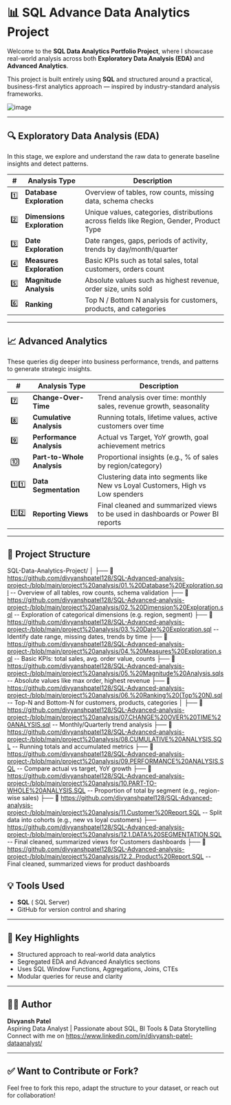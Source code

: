
# 📊 SQL Advance Data Analytics Project

Welcome to the **SQL Data Analytics Portfolio Project**, where I showcase real-world analysis across both **Exploratory Data Analysis (EDA)** and **Advanced Analytics**.

This project is built entirely using **SQL** and structured around a practical, business-first analytics approach — inspired by industry-standard analysis frameworks.

![image](https://github.com/user-attachments/assets/6ae8c696-eb8d-44dc-8079-e2cbe4a68b3a)

---

## 🔍 Exploratory Data Analysis (EDA)

In this stage, we explore and understand the raw data to generate baseline insights and detect patterns.

| # | Analysis Type             | Description |
|---|---------------------------|-------------|
| 1️⃣ | **Database Exploration**    | Overview of tables, row counts, missing data, schema checks |
| 2️⃣ | **Dimensions Exploration** | Unique values, categories, distributions across fields like Region, Gender, Product Type |
| 3️⃣ | **Date Exploration**       | Date ranges, gaps, periods of activity, trends by day/month/quarter |
| 4️⃣ | **Measures Exploration**   | Basic KPIs such as total sales, total customers, orders count |
| 5️⃣ | **Magnitude Analysis**     | Absolute values such as highest revenue, order size, units sold |
| 6️⃣ | **Ranking**                | Top N / Bottom N analysis for customers, products, and categories |

---

## 📈 Advanced Analytics

These queries dig deeper into business performance, trends, and patterns to generate strategic insights.

| # | Analysis Type           | Description |
|---|-------------------------|-------------|
| 7️⃣ | **Change-Over-Time**      | Trend analysis over time: monthly sales, revenue growth, seasonality |
| 8️⃣ | **Cumulative Analysis**   | Running totals, lifetime values, active customers over time |
| 9️⃣ | **Performance Analysis**  | Actual vs Target, YoY growth, goal achievement metrics |
| 🔟 | **Part-to-Whole Analysis**| Proportional insights (e.g., % of sales by region/category) |
| 1️⃣1️⃣ | **Data Segmentation**     | Clustering data into segments like New vs Loyal Customers, High vs Low spenders |
| 1️⃣2️⃣ | **Reporting Views**       | Final cleaned and summarized views to be used in dashboards or Power BI reports |

---

## 📂 Project Structure
SQL-Data-Analytics-Project/
│
├── 📁https://github.com/divyanshpatel128/SQL-Advanced-analysis-project-/blob/main/project%20analysis/01.%20Database%20Exploration.sql       -- Overview of all tables, row counts, schema validation
├── 📁  https://github.com/divyanshpatel128/SQL-Advanced-analysis-project-/blob/main/project%20analysis/02.%20Dimension%20Exploration.sql     -- Exploration of categorical dimensions (e.g. region, segment)
├── 📁 https://github.com/divyanshpatel128/SQL-Advanced-analysis-project-/blob/main/project%20analysis/03.%20Date%20Exploration.sql         -- Identify date range, missing dates, trends by time
├── 📁 https://github.com/divyanshpatel128/SQL-Advanced-analysis-project-/blob/main/project%20analysis/04.%20Measures%20Exploration.sql    -- Basic KPIs: total sales, avg. order value, counts
├── 📁 https://github.com/divyanshpatel128/SQL-Advanced-analysis-project-/blob/main/project%20analysis/05.%20Magnitude%20Analysis.sqls             -- Absolute values like max order, highest revenue
├── 📁  https://github.com/divyanshpatel128/SQL-Advanced-analysis-project-/blob/main/project%20analysis/06.%20Ranking%20(Top%20N).sql       -- Top-N and Bottom-N for customers, products, categories
│
├── 📁 https://github.com/divyanshpatel128/SQL-Advanced-analysis-project-/blob/main/project%20analysis/07.CHANGE%20OVER%20TIME%20ANALYSIS.sql    -- Monthly/Quarterly trend analysis
├── 📁 https://github.com/divyanshpatel128/SQL-Advanced-analysis-project-/blob/main/project%20analysis/08.CUMULATIVE%20ANALYSIS.SQL        -- Running totals and accumulated metrics
├── 📁 https://github.com/divyanshpatel128/SQL-Advanced-analysis-project-/blob/main/project%20analysis/09.PERFORMANCE%20ANALYSIS.SQL        -- Compare actual vs target, YoY growth
├── 📁 https://github.com/divyanshpatel128/SQL-Advanced-analysis-project-/blob/main/project%20analysis/10.PART-TO-WHOLE%20ANALYSIS.SQL               -- Proportion of total by segment (e.g., region-wise sales)
├── 📁 https://github.com/divyanshpatel128/SQL-Advanced-analysis-project-/blob/main/project%20analysis/11.Customer%20Report.SQL       -- Split data into cohorts (e.g., new vs loyal customers)
├── https://github.com/divyanshpatel128/SQL-Advanced-analysis-project-/blob/main/project%20analysis/12.1.DATA%20SEGMENTATION.SQL
    -- Final cleaned, summarized views for Customers dashboards
├── 📁 https://github.com/divyanshpatel128/SQL-Advanced-analysis-project-/blob/main/project%20analysis/12.2..Product%20Report.SQL
    -- Final cleaned, summarized views for product dashboards

## 💡 Tools Used

- **SQL** ( SQL Server)
- GitHub for version control and sharing

---

## 📌 Key Highlights

- Structured approach to real-world data analytics
- Segregated EDA and Advanced Analytics sections
- Uses SQL Window Functions, Aggregations, Joins, CTEs
- Modular queries for reuse and clarity

---

## 🙋‍♂️ Author

**Divyansh Patel**  
Aspiring Data Analyst | Passionate about SQL, BI Tools & Data Storytelling  
Connect with me on https://www.linkedin.com/in/divyansh-patel-dataanalyst/

---

## ✅ Want to Contribute or Fork?

Feel free to fork this repo, adapt the structure to your dataset, or reach out for collaboration!




